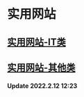 # 实用网站
## <a href="https://co2git.github.io/website-IT" target="_blank">实用网站-IT类</a>
## <a href="https://co2git.github.io/website-others" target="_blank">实用网站-其他类</a>
#### Update 2022.2.12 12:23
